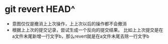 # git revert HEAD^

* 意图仅仅是撤消上上次操作，上上次以后的操作都不会撤消
* 根据上上次的提交记录，尝试生成一个反向的提交结果。
  比如上上次提交是在a文件末尾新增一行文字b，那么revert就是在a文件末尾去除一行文字b